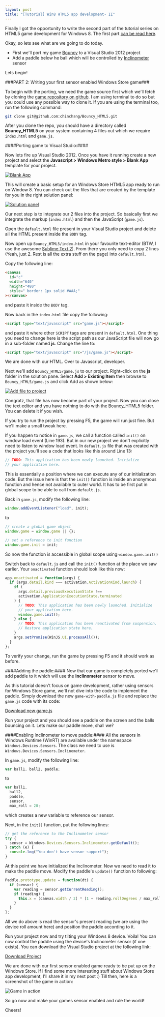 ```yaml
---
layout: post
title: "[Tutorial] Win8 HTML5 app development- II"
---
```


Finally I got the opportunity to write the second part of the tutorial series on HTML5 game development for Windows 8.
The first part [can be read here](/blog/2012/09/win8-html5-dev-part1/).

Okay, so lets see what are we going to do today.

- First we'll port my game [Bouncy](http://kushagragour.in/Bouncy_HTML5/) to a Visual Studio 2012 project
- Add a paddle below he ball which will be controlled by <a href="http://msdn.microsoft.com/en-us/library/windows/apps/windows.devices.sensors.inclinometer" trget="_blank">Inclinometer</a> sensor

Lets begin!

###PART 2: Writing your first sensor enabled Windows Store game###

To begin with the porting, we need the game source first which we'll fetch by cloning the [game repository on github](https://github.com/chinchang/Bouncy_HTML5). I am using terminal to do so but you could use any possible way to clone it. If you are using the terminal too, run the following command:

```bash
git clone git@github.com:chinchang/Bouncy_HTML5.git
```

After you clone the repo, you should have a directory called **Bouncy_HTML5** on your system containing 4 files out which we require <code>index.html</code> and <code>game.js</code>.

####Porting game to Visual Studio:####

Now lets fire up Visual Studio 2012. Once you have it running create a new project and select the **Javascript > Windows Metro style > Blank App** template for your project.

[<img src="/images/html5-sensor-tut-ss1.png" alt="Blank App" title="Select a Blank App">](/images/html5-sensor-tut-ss1.png)

This will create a basic setup for an Windows Store HTML5 app ready to run on Window 8. You can check out the files that are created by the template for you in the right solution panel:

[<img src="/images/html5-sensor-tut-ss2.png" alt="Solution panel" title="Solution panel">](/images/html5-sensor-tut-ss2.png)

Our next step is to integrate our 2 files into the project. So basically first we integrate the markup (<code>index.html</code>) and then the JavaScript (<code>game.js</code>).

Open the <code>default.html</code> file present in your Visual Studio project and delete all the HTML present inside the <code>BODY</code> tag.

Now open up <code>Bouncy_HTML5/index.html</code> in your favourite text-editor (BTW, I use the awesome [Sublime Text 2](http://www.sublimetext.com/)).
From there you only need to copy 2 lines (Yeah, just 2. Rest is all the extra stuff on the page) into <code>default.html</code>.

Copy the following line:

```html
<canvas
  id="c"
  width="640"
  height="480"
  style=" border: 1px solid #AAA;"
></canvas>
```

and paste it inside the <code>BODY</code> tag.

Now back in the <code>index.html</code> file copy the following:

```html
<script type="text/javascript" src="game.js"></script>
```

and paste it where other <code>SCRIPT</code> tags are present in <code>default.html</code>. One thing you need to change here is the script path as our JavaScript file will now go in a sub-folder named **js**. Change the line to:

```html
<script type="text/javascript" src="/js/game.js"></script>
```

We are done with our HTML. Over to Javascript, developer.

Next we'll add <code>Bouncy_HTML5/game.js</code> to our project. Right-click on the **js** folder in the solution pane. Select **Add > Existing Item** then browse to <code>Bouncy_HTML5/game.js</code> and click Add as shown below:

[<img src="/images/html5-sensor-tut-ss3.png" alt="Add file to project" title="Add file to project">](/images/html5-sensor-tut-ss3.png)

Congratz, that file has now become part of your project. Now you can close the text editor and you have nothing to do with the Bouncy_HTML5 folder. You can delete it if you wish.

If you try to run the project by pressing F5, the game will run just fine. But we'll make a small tweak here.

If you happen to notice in <code>game.js</code>, we call a function called <code>init()</code> on window load event (Line 193). But in our new project we don't explicitly need to listen to window load event. In <code>default.js</code> file that was created with the project you'll see a code that looks like this around Line 13:

```js
// TODO: This application has been newly launched. Initialize
// your application here.
```

This is essentially a position where we can execute any of our initialization code. But the issue here is that the <code>init()</code> function is inside an anonymous function and hence not available to outer world. It has to be first put in global scope to be able to call from <code>default.js</code>.

Back in <code>game.js</code>, modify the following line:

```js
window.addEventListener("load", init);
```

to

```js
// create a global game object
window.game = window.game || {};

// set a reference to init function
window.game.init = init;
```

So now the function is accessible in global scope using <code>window.game.init()</code>

Switch back to <code>default.js</code> and call the <code>init()</code> function at the place we saw earlier. Your <code>onactivated</code> function should look like this now:

```js
app.onactivated = function(args) {
  if (args.detail.kind === activation.ActivationKind.launch) {
    if (
      args.detail.previousExecutionState !==
      activation.ApplicationExecutionState.terminated
    ) {
      // TODO: This application has been newly launched. Initialize
      // your application here.
      window.game.init();
    } else {
      // TODO: This application has been reactivated from suspension.
      // Restore application state here.
    }
    args.setPromise(WinJS.UI.processAll());
  }
};
```

To verify your change, run the game by pressing F5 and it should work as before.

####Adding the paddle:####
Now that our game is completely ported we'll add paddle to it which will use the **Inclinometer** sensor to move.

As this tutorial doesn't focus on game development, rather using sensors for Windows Store game, we'll not dive into the code to implement the paddle. Simply download the new <code>game-with-paddle.js</code> file and replace the <code>game.js</code> code with its code:

<a href="/uploads/2012/game-with-paddle.js" target="_blank" class="button button-big">Download new game.js</a>

Run your project and you should see a paddle on the screen and the balls bouncing on it. Lets make our paddle move, shall we?

####Enabling Inclinometer to move paddle:####
All the sensors in Windows Runtime (WinRT) are available under the namespace <code>Windows.Devices.Sensors</code>. The class we need to use is <code>Windows.Devices.Sensors.Inclinometer</code>.

In <code>game.js</code>, modify the following line:

```js
var ball1, ball2, paddle;
```

to

```js
var ball1,
  ball2,
  paddle,
  sensor,
  max_roll = 20;
```

which creates a new variable to reference our sensor.

Next, in the <code>init()</code> function, put the following lines:

```js
// get the reference to the Inclinometer sensor
try {
  sensor = Windows.Devices.Sensors.Inclinometer.getDefault();
} catch (e) {
  console.log("You don't have sensor support");
}
```

At this point we have initialized the Inclinometer. Now we need to read it to make the paddle move. Modify the paddle's <code>update()</code> function to following:

```js
Paddle.prototype.update = function(dt) {
  if (sensor) {
    var reading = sensor.getCurrentReading();
    if (reading) {
      this.x = (canvas.width / 2) * (1 + reading.rollDegrees / max_roll);
    }
  }
};
```

All we do above is read the sensor's present reading (we are using the device roll amount here) and position the paddle according to it.

Run your project now and try tilting your Windows 8 device. Voila! You can now control the paddle using the device's Inclinometer sensor (if one exists). You can download the Visual Studio project at the following link:

<a href="/uploads/2012/bouncy-sensor.zip" target="_blank" class="button button-big">Download Project</a>

We are done with our first sensor enabled game ready to be put up on the Windows Store. If I find some more interesting stuff about Windows Store app development, I'll share it in my next post :) Till then, here is a screenshot of the game in action:

<img src="/images/html5-sensor-tut-ss4.png" alt="Game in action">

So go now and make your games sensor enabled and rule the world!

Cheers!
